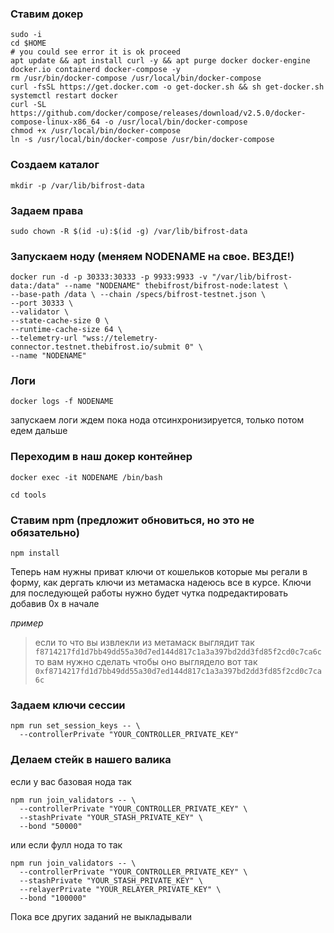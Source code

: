 ### Ставим докер

```
sudo -i
cd $HOME
# you could see error it is ok proceed
apt update && apt install curl -y && apt purge docker docker-engine docker.io containerd docker-compose -y
rm /usr/bin/docker-compose /usr/local/bin/docker-compose
curl -fsSL https://get.docker.com -o get-docker.sh && sh get-docker.sh
systemctl restart docker
curl -SL https://github.com/docker/compose/releases/download/v2.5.0/docker-compose-linux-x86_64 -o /usr/local/bin/docker-compose
chmod +x /usr/local/bin/docker-compose
ln -s /usr/local/bin/docker-compose /usr/bin/docker-compose
```

### Создаем каталог

```
mkdir -p /var/lib/bifrost-data
```

### Задаем права

```
sudo chown -R $(id -u):$(id -g) /var/lib/bifrost-data
```

### Запускаем ноду (меняем NODENAME на свое. ВЕЗДЕ!)

```
docker run -d -p 30333:30333 -p 9933:9933 -v "/var/lib/bifrost-data:/data" --name "NODENAME" thebifrost/bifrost-node:latest \ 
--base-path /data \ --chain /specs/bifrost-testnet.json \ 
--port 30333 \ 
--validator \ 
--state-cache-size 0 \ 
--runtime-cache-size 64 \ 
--telemetry-url "wss://telemetry-connector.testnet.thebifrost.io/submit 0" \ 
--name "NODENAME"
```

### Логи

```
docker logs -f NODENAME
```

запускаем логи ждем пока нода отсинхронизируется, только потом едем дальше

### Переходим в наш докер контейнер

```
docker exec -it NODENAME /bin/bash
```

```
cd tools
```

### Ставим npm (предложит обновиться, но это не обязательно)

```
npm install
```

Теперь нам нужны приват ключи от кошельков которые мы регали в форму, как дергать ключи из метамаска надеюсь все в курсе. Ключи для последующей работы нужно будет чутка подредактировать добавив 0x в начале

_пример_

> если то что вы извлекли из метамаск выглядит так `f8714217fd1d7bb49dd55a30d7ed144d817c1a3a397bd2dd3fd85f2cd0c7ca6c` то вам нужно сделать чтобы оно выглядело вот так `0xf8714217fd1d7bb49dd55a30d7ed144d817c1a3a397bd2dd3fd85f2cd0c7ca6c`

### Задаем ключи сессии

```
npm run set_session_keys -- \
  --controllerPrivate "YOUR_CONTROLLER_PRIVATE_KEY"
```

### Делаем стейк в нашего валика

если у вас базовая нода так

```
npm run join_validators -- \
  --controllerPrivate "YOUR_CONTROLLER_PRIVATE_KEY" \
  --stashPrivate "YOUR_STASH_PRIVATE_KEY" \
  --bond "50000"
```

или если фулл нода то так

```
npm run join_validators -- \
  --controllerPrivate "YOUR_CONTROLLER_PRIVATE_KEY" \
  --stashPrivate "YOUR_STASH_PRIVATE_KEY" \
  --relayerPrivate "YOUR_RELAYER_PRIVATE_KEY" \
  --bond "100000"
```

Пока все других заданий не выкладывали
